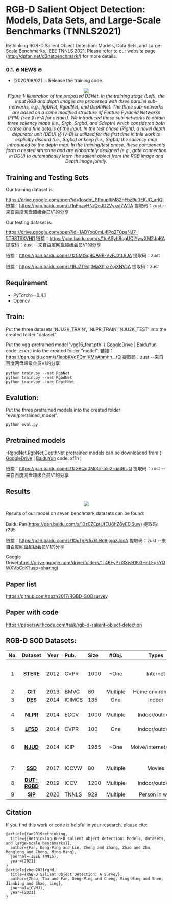 # RGB-D Salient Object Detection: Models, Data Sets, and Large-Scale Benchmarks (TNNLS2021)
Rethinking RGB-D Salient Object Detection: Models, Data Sets, and Large-Scale Benchmarks, IEEE TNNLS 2021. 
Please refer to our website page (http://dpfan.net/d3netbenchmark/) for more details. 

### 0.1. :fire: NEWS :fire:
- [2020/08/02] :boom: Release the training code.

<p align="center">
    <img src="D3Net-TNNLS20.png"/> <br/>
    <em> 
Figure 1: Illustration of the proposed D3Net. In the training stage (Left), the input RGB and depth images are processed with three parallel sub-networks, e.g., RgbNet, RgbdNet, and DepthNet. The three sub-networks are based on a same modified structure of Feature Pyramid Networks (FPN) (see § IV-A for details). We introduced these sub-networks to obtain three saliency maps (i.e., Srgb, Srgbd, and Sdepth) which considered both coarse and fine details of the input. In the test phase (Right), a novel depth depurator unit (DDU) (§ IV-B) is utilized for the first time in this work to explicitly discard (i.e., Srgbd) or keep (i.e., Srgbd) the saliency map introduced by the depth map. In the training/test phase, these components form a nested structure and are elaborately designed (e.g., gate connection in DDU) to automatically learn the salient object from the RGB image and Depth image jointly.
    </em>
</p>

## Training and Testing Sets
Our training dataset is:

https://drive.google.com/open?id=1osdm_PRnupIkM82hFbz9u0EKJC_arlQI
链接：https://pan.baidu.com/s/1nFpavHNrQeJD2Vyxvl7WTA 
提取码：zust 
--来自百度网盘超级会员V1的分享

Our testing dataset is:

https://drive.google.com/open?id=1ABYxq0mL4lPq2F0paNJ7-5T9ST6XVHl1
链接：https://pan.baidu.com/s/1tuASyh8cgUQiYywXM2JpKA 
提取码：zust 
--来自百度网盘超级会员V1的分享

链接：https://pan.baidu.com/s/1z0MtSq9QA9B-VvFJ3tL9JA 
提取码：zust 


链接：https://pan.baidu.com/s/1RJ7T9djtMaXhhzZojXNVcA 
提取码：zust 


## Requirement
- PyTorch>=0.4.1  
- Opencv   


## Train:
Put the three datasets 'NJU2K_TRAIN', 'NLPR_TRAIN','NJU2K_TEST' into the created folder "dataset".

Put the vgg-pretrained model 'vgg16_feat.pth' ( [GoogleDrive](https://drive.google.com/file/d/1SXOV-DKnnqFD_b9yxJCIzdSkU7qiHh1X/view?usp=sharing) | [BaiduYun](https://pan.baidu.com/s/17qaLM3nbgR_eGehSK-SOrA) code: zsxh )  into the created folder "model".
链接：https://pan.baidu.com/s/1eobKVdPQmlKMeAhmhn__tQ 
提取码：zust 
--来自百度网盘超级会员V1的分享
```
python train.py --net RgbNet
python train.py --net RgbdNet
python train.py --net DepthNet
```

## Evalution:
Put the three pretrained models into the created folder "eval/pretrained_model".
```
python eval.py
```
## Pretrained models
-RgbdNet,RgbNet,DepthNet pretrained models can be downloaded from ( [GoogleDrive](https://drive.google.com/drive/folders/1jbZzUbgOC0XzbBEsy-Bgf3b-pvr62aWK?usp=sharing) | [BaiduYun](https://pan.baidu.com/s/1sgi0KExOv5KOfGQgXpDdqw) code: xf1h )  

链接：https://pan.baidu.com/s/1z3BQq0Mi3cT55i2-qa36UQ 
提取码：zust 
--来自百度网盘超级会员V1的分享

## Results
<p align="center">
    <img src="D3Net-Result.jpg"/> <br/>
</p>
Results of our model on seven benchmark datasets can be found: 

Baidu Pan(https://pan.baidu.com/s/13z0ZEptUfEU6hZ6yEEISuw) 提取码: r295

链接：https://pan.baidu.com/s/1OuTgPr5xkLBd6jbjqzJocA 
提取码：zust 
--来自百度网盘超级会员V1的分享

Google Drive(https://drive.google.com/drive/folders/1T46FyPzi3XjsB18i3HnLEqkYQWXVbCnK?usp=sharing)

## Paper list
https://github.com/taozh2017/RGBD-SODsurvey

## Paper with code
https://paperswithcode.com/task/rgb-d-salient-object-detection


## RGB-D SOD Datasets:  <a id="datasets" class="anchor" href="#datasets" aria-hidden="true"><span class="octicon octicon-link"></span></a>  


**No.** |**Dataset** | **Year** | **Pub.** |**Size** | **#Obj.** | **Types** | **Resolution** | **Download**
:-: | :-: | :-: | :-  | :-  | :-:| :-: | :-: | :-:
1   | [**STERE**](http://dpfan.net/wp-content/uploads/STERE_dataset_CVPR12.pdf)   |2012 |CVPR   | 1000 | ~One       |Internet             | [251-1200] * [222-900] | [link](http://dpfan.net/d3netbenchmark/)
2   | [**GIT**](http://www.bmva.org/bmvc/2013/Papers/paper0112/abstract0112.pdf)  |2013 |BMVC   | 80   | Multiple  |Home environment     | 640 * 480 | [link](http://dpfan.net/d3netbenchmark/)
3   | [**DES**](http://dpfan.net/wp-content/uploads/DES_dataset_ICIMCS14.pdf)     |2014 |ICIMCS | 135  | One       |Indoor               | 640 * 480 | [link](http://dpfan.net/d3netbenchmark/)
4   | [**NLPR**](http://dpfan.net/wp-content/uploads/NLPR_dataset_ECCV14.pdf)     |2014 |ECCV   | 1000 | Multiple  |Indoor/outdoor       | 640 * 480, 480 * 640 | [link](http://dpfan.net/d3netbenchmark/)
5   | [**LFSD**](http://dpfan.net/wp-content/uploads/LFSD_dataset_CVPR14.pdf)     |2014 |CVPR   | 100  | One       |Indoor/outdoor       | 360 * 360 | [link](http://dpfan.net/d3netbenchmark/)
6   | [**NJUD**](http://dpfan.net/wp-content/uploads/NJU2K_dataset_ICIP14.pdf)     |2014 |ICIP   | 1985 | ~One       |Moive/internet/photo | [231-1213] * [274-828] | [link](http://dpfan.net/d3netbenchmark/)
7   | [**SSD**](http://dpfan.net/wp-content/uploads/SSD_dataset_ICCVW17.pdf)      |2017 |ICCVW  | 80   | Multiple  |Movies               | 960 *1080  | [link](http://dpfan.net/d3netbenchmark/)
8   | [**DUT-RGBD**](https://openaccess.thecvf.com/content_ICCV_2019/papers/Piao_Depth-Induced_Multi-Scale_Recurrent_Attention_Network_for_Saliency_Detection_ICCV_2019_paper.pdf) |2019 |ICCV   | 1200 | Multiple  |Indoor/outdoor       | 400 * 600 | [link](http://dpfan.net/d3netbenchmark/)
9   | [**SIP**](http://dpfan.net/wp-content/uploads/SIP_dataset_TNNLS20.pdf)     |2020 |TNNLS  | 929  | Multiple  |Person in wild       | 992 * 774 | [link](http://dpfan.net/d3netbenchmark/)

## Citation
If you find this work or code is helpful in your research, please cite:
```
@article{fan2019rethinking,
  title={{Rethinking RGB-D salient object detection: Models, datasets, and large-scale benchmarks}},
  author={Fan, Deng-Ping and Lin, Zheng and Zhang, Zhao and Zhu, Menglong and Cheng, Ming-Ming},
  journal={IEEE TNNLS},
  year={2021}
}
@article{zhou2021rgbd,
  title={RGB-D Salient Object Detection: A Survey},
  author={Zhou, Tao and Fan, Deng-Ping and Cheng, Ming-Ming and Shen, Jianbing and Shao, Ling},
  journal={CVMJ},
  year={2021}
}
```
